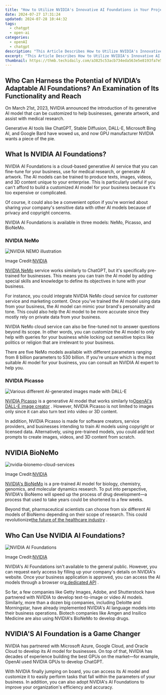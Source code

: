 ```yaml
---
title: "How to Utilize NVIDIA's Innovative AI Foundations in Your Projects: Eligibility and Application Process"
date: 2024-07-27 17:31:24
updated: 2024-07-28 10:44:32
tags:
  - chatgpt
  - open-ai
categories:
  - openAI
  - chatgpt
description: "This Article Describes How to Utilize NVIDIA's Innovative AI Foundations in Your Projects: Eligibility and Application Process"
excerpt: "This Article Describes How to Utilize NVIDIA's Innovative AI Foundations in Your Projects: Eligibility and Application Process"
thumbnail: https://thmb.techidaily.com/a3825c53acb734eda563e5e8193fa7e586da129de2b915844ef28bdfbf11f7f0.jpg
---
```


## Who Can Harness the Potential of NVIDIA’s Adaptable AI Foundations? An Examination of Its Functionality and Reach

 On March 21st, 2023, NVIDIA announced the introduction of its generative AI model that can be customized to help businesses, generate artwork, and assist with medical research.

 Generative AI tools like ChatGPT, Stable Diffusion, DALL-E, Microsoft Bing AI, and Google Bard have wowed us, and now GPU manufacturer NVIDIA wants a piece of the pie.

## What Is NVIDIA AI Foundations?

 NVIDIA AI Foundations is a cloud-based generative AI service that you can fine-tune for your business, use for medical research, or generate AI artwork. The AI models can be trained to produce texts, images, videos, and 3D content unique to your enterprise. This is particularly useful if you can't afford to build a customized AI model for your business because it's too expensive or complicated.

 Of course, it could also be a convenient option if you're worried about sharing your company's sensitive data with other AI models because of privacy and copyright concerns.

 NVIDIA AI Foundations is available in three models: NeMo, Picasso, and BioNeMo.

### NVIDIA NeMo

![NVIDIA NEMO illustration ](https://static1.makeuseofimages.com/wordpress/wp-content/uploads/2023/03/nvidia-nemo.jpg)

 Image Credit:[NVIDIA](https://nvidianews.nvidia.com/news/nvidia-brings-large-language-ai-models-to-enterprises-worldwide)

[NVIDIA NeMo](https://www.nvidia.com/en-us/gpu-cloud/nemo-llm-service/) service works similarly to ChatGPT, but it's specifically pre-trained for businesses. This means you can train the AI model by adding special skills and knowledge to define its objectives in tune with your business.

 For instance, you could integrate NVIDIA NeMo cloud service for customer service and marketing content. Once you've trained the AI model using data from your business, the AI model can mimic your brand's personality and tone. This could also help the AI model to be more accurate since they mostly rely on private data from your business.

 NVIDIA NeMo cloud service can also be fine-tuned not to answer questions beyond its scope. In other words, you can customize the AI model to only help with queries for your business while locking out sensitive topics like politics or religion that are irrelevant to your business.

 There are five NeMo models available with different parameters ranging from 8 billion parameters to 530 billion. If you're unsure which is the most suitable AI model for your business, you can consult an NVIDIA AI expert to help you.

### NVIDIA Picasso

![Various different AI-generated images made with DALL-E](https://static1.makeuseofimages.com/wordpress/wp-content/uploads/2023/02/dall-e-ai-generated-image-gallery.jpg)

[NVIDIA Picasso](https://www.nvidia.com/en-us/gpu-cloud/picasso/) is a generative AI model that works similarly to[OpenAI's DALL-E image creator](https://www.makeuseof.com/what-is-dall-e-ai-image-generator/) . However, NVIDIA Picasso is not limited to images only since it can also turn text into video or 3D content.

 In addition, NVIDIA Picasso is made for software creators, service providers, and businesses intending to train AI models using copyright or licensed data. Alternatively, using pre-trained models, you could add text prompts to create images, videos, and 3D content from scratch.

## NVIDIA BioNeMo

![nvidia-bionemo-cloud-services](https://static1.makeuseofimages.com/wordpress/wp-content/uploads/2023/03/nvidia-bionemo-cloud-services.jpg)

 Image Credit:[NVIDIA](https://nvidianews.nvidia.com/news/nvidia-unveils-large-language-models-and-generative-ai-services-to-advance-life-sciences-r-d)

[NVIDIA's BioNeMo](https://nvidianews.nvidia.com/news/nvidia-unveils-large-language-models-and-generative-ai-services-to-advance-life-sciences-r-d) is a pre-trained AI model for biology, chemistry, genomics, and molecular dynamics research. To put into perspective, NVIDIA's BioNemo will speed up the process of drug development—a process that used to take years could be shortened to a few weeks.

 Beyond that, pharmaceutical scientists can choose from six different AI models of BioNemo depending on their scope of research. This could revolutionize[the future of the healthcare industry](https://www.makeuseof.com/ai-will-power-future-healthcare/) .

## Who Can Use NVIDIA AI Foundations?

![NVIDIA AI Foundations ](https://static1.makeuseofimages.com/wordpress/wp-content/uploads/2023/03/nvidia-ai-foundations.png)

 Image Credit:[NVIDIA](https://nvidianews.nvidia.com/news/nvidia-brings-generative-ai-to-worlds-enterprises-with-cloud-services-for-creating-large-language-and-visual-models)

 NVIDIA's AI Foundations isn't available to the general public. However, you can request early access by filling up your company's details on NVIDIA's website. Once your business application is approved, you can access the AI models through a browser or[a dedicated API](https://www.makeuseof.com/what-is-api/) .

 So far, a few companies like Getty Images, Adobe, and Shutterstock have partnered with NVIDIA to develop text-to-image or video AI models. Similarly, more than a dozen big companies, including Deloitte and Morningstar, have already implemented NVIDIA's AI language models into their business operations. Biotech companies like Amgen and Insilico Medicine are also using NVIDIA's BioNeMo to develop drugs.

## NVIDIA'S AI Foundation is a Game Changer

 NVIDIA has partnered with Microsoft Azure, Google Cloud, and Oracle Cloud to develop its AI model for businesses. On top of that, NVIDIA has decades of experience building the best GPUs on the market—for example, OpenAI used NVIDIA GPUs to develop ChatGPT.

 With NVIDIA finally jumping on board, you can access its AI model and customize it to easily perform tasks that fall within the parameters of your business. In addition, you can also adopt NVIDIA's AI Foundations to improve your organization's efficiency and accuracy.


<ins class="adsbygoogle"
     style="display:block"
     data-ad-format="autorelaxed"
     data-ad-client="ca-pub-7571918770474297"
     data-ad-slot="1223367746"></ins>



<ins class="adsbygoogle"
     style="display:block"
     data-ad-client="ca-pub-7571918770474297"
     data-ad-slot="8358498916"
     data-ad-format="auto"
     data-full-width-responsive="true"></ins>
